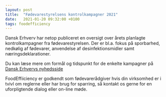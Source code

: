 ```yaml
---
layout: post
title:  "Fødevarestyrelsens kontrolkampagner 2021"
date:   2021-01-20 09:32:00 +0100
tags: foodefficiency
---
```

Dansk Erhverv har netop publiceret en oversigt over årets planlagte kontrolkampagner fra fødevarestyrelsen.
Der er bl.a. fokus på sporbarhed, nedkølig af fødevarer, anvendelse af desinfektionsmidler samt næringsdeklarationer.

Du kan læse mere om formål og tidspunkt for de enkelte kampagner på [Dansk Erhvervs nyhedsside](https://www.danskerhverv.dk/presse-og-nyheder/nyheder/fodevarestyrelsens-kontrolkampagner-2021/?_cldee=a2VoQGZvb2RlZmZpY2llbmN5LmV1&recipientid=contact-f8216709e3b5e1119dc2005056990046-0ec4163cf07f4240b8b5fc515e1f0fab&esid=66bde5a2-4d5a-eb11-8185-00155d02000e)

FoodEffiiciency er godkendt som fødevarerådgiver hvis din virksomhed er i tvivl om reglerne eller har brug for sparring, så kontakt os gerne for en uforpligtende dialog eller on-line møde. 
